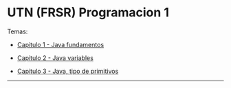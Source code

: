 # UTN (FRSR) Programacion 1

Temas:

- [Capitulo 1 - Java fundamentos](https://github.com/eugenia1984/UTN-FRSR-Programacion1/tree/main/capitulo01)

- [Capitulo 2 - Java variables](https://github.com/eugenia1984/UTN-FRSR-Programacion1/tree/main/capitulo02)

- [Capitulo 3 - Java, tipo de primitivos](https://github.com/eugenia1984/UTN-FRSR-Programacion1/tree/main/capitulo03)

---